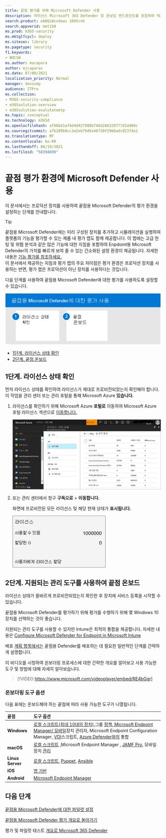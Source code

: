 ```yaml
---
title: 끝점 평가를 위해 Microsoft Defender 사용
description: 라이선스 Microsoft 365 Defender 및 온보딩 엔드포인트를 포함하여 테스트 테스트 또는 파일럿 환경을 사용하도록 설정
search.product: eADQiWindows 10XVcnh
search.appverid: met150
ms.prod: m365-security
ms.mktglfcycl: deploy
ms.sitesec: library
ms.pagetype: security
f1.keywords:
- NOCSH
ms.author: macapara
author: mjcaparas
ms.date: 07/09/2021
localization_priority: Normal
manager: dansimp
audience: ITPro
ms.collection:
- M365-security-compliance
- m365solution-overview
- m365solution-evalutatemtp
ms.topic: conceptual
ms.technology: m365d
ms.openlocfilehash: af66b41af4d4d427988bf46d266329777d3a908c
ms.sourcegitcommit: a7b289b8cc3a2eb79d5e46f20f2968adc0237da1
ms.translationtype: MT
ms.contentlocale: ko-KR
ms.lasthandoff: 08/19/2021
ms.locfileid: "58394699"
---
```

# <a name="enable-microsoft-defender-for-endpoint-evaluation-environment"></a>끝점 평가 환경에 Microsoft Defender 사용


이 문서에서는 프로덕션 장치를 사용하여 끝점용 Microsoft Defender의 평가 환경을 설정하는 단계를 안내합니다. 


>[!TIP]
>끝점용 Microsoft Defender에는 미리 구성된 장치를 추가하고 시뮬레이션을 실행하여 플랫폼의 기능을 평가할 수 있는 제품 내 평가 랩도 함께 제공합니다. 이 랩에는 고급 헌팅 및 위협 분석과 같은 많은 기능에 대한 지침을 포함하여 Enpdoint용 Microsoft Defender의 가치를 빠르게 보여 줄 수 있는 간소화된 설정 환경이 제공됩니다. 자세한 내용은 [기능 평가를 참조하세요.](/defender-endpoint/evaluation-lab.md) <br> 이 문서에서 제공하는 지침과 평가 랩의 주요 차이점은 평가 환경은 프로덕션 장치를 사용하는 반면, 평가 랩은 프로덕션이 아닌 장치를 사용하다는 것입니다. 

다음 단계를 사용하여 끝점용 Microsoft Defender에 대한 평가를 사용하도록 설정할 수 있습니다.

![Microsoft Defender 평가 환경에서 끝점에 대해 Microsoft Defender를 사용하도록 설정하는 단계](../../media/defender/m365-defender-endpoint-eval-enable-steps.png)

- [1단계. 라이선스 상태 확인](#step-1-check-license-state)
- [2단계. 끝점 온보드](#step-2-onboard-endpoints-using-any-of-the-supported-management-tools)


## <a name="step-1-check-license-state"></a>1단계. 라이선스 상태 확인

먼저 라이선스 상태를 확인하여 라이선스가 제대로 프로비전되었는지 확인해야 합니다. 이 작업을 관리 센터 또는 관리 포털을 통해 Microsoft Azure **있습니다.**


1. 라이선스를 확인하기 위해 Microsoft Azure **포털로** 이동하여 Microsoft Azure 포털 라이선스 섹션으로 [이동합니다.](https://portal.azure.com/#blade/Microsoft_AAD_IAM/LicensesMenuBlade/Products)

   ![Azure 라이선스 페이지의 이미지](../../media/defender/atp-licensing-azure-portal.png)

1. 또는 관리 센터에서 청구 **구독으로**  >  **이동합니다.**

    화면에 프로비전된 모든 라이선스 및 해당 현재 상태가 **표시됩니다.**

    ![청구 라이선스 이미지](../../media/defender/atp-billing-subscriptions.png)

## <a name="step-2-onboard-endpoints-using-any-of-the-supported-management-tools"></a>2단계. 지원되는 관리 도구를 사용하여 끝점 온보드

라이선스 상태가 올바르게 프로비전되었는지 확인한 후 장치에 서비스 등록을 시작할 수 있습니다. 

끝점용 Microsoft Defender를 평가하기 위해 평가를 수행하기 위해 몇 Windows 10 장치를 선택하는 것이 좋습니다.

지원되는 관리 도구를 사용할 수 있지만 Intune은 최적의 통합을 제공합니다. 자세한 내용은 [Configure Microsoft Defender for Endpoint in Microsoft Intune](/mem/intune/protect/advanced-threat-protection-configure.md#enable-microsoft-defender-for-endpoint-in-intune)

배포 [계획 항목에서는](../defender-endpoint/deployment-strategy.md) 끝점용 Defender를 배포하는 데 필요한 일반적인 단계를 간략하게 설명합니다.  

이 비디오를 시청하여 온보더링 프로세스에 대한 간략한 개요를 알아보고 사용 가능한 도구 및 방법에 대해 자세히 알아보습니다.

> [!VIDEO https://www.microsoft.com/videoplayer/embed/RE4bGqr]

### <a name="onboarding-tool-options"></a>온보더링 도구 옵션

다음 표에는 온보드해야 하는 끝점에 따라 사용 가능한 도구가 나열됩니다.

끝점 | 도구 옵션
:---|:---
**Windows** | [로컬 스크립트(최대 10대의 장치),](../defender-endpoint/configure-endpoints-script.md)그룹 [정책, Microsoft Endpoint Manager/ 모바일](../defender-endpoint/configure-endpoints-mdm.md)장치 관리자, Microsoft Endpoint Configuration Manager, [VDI](../defender-endpoint/configure-endpoints-vdi.md)스크립트, [Azure Defender와의](../defender-endpoint/configure-server-endpoints.md#integration-with-azure-defender) 통합 [](../defender-endpoint/configure-endpoints-gp.md) [](../defender-endpoint/configure-endpoints-sccm.md)
**macOS** | [로컬 스크립트](../defender-endpoint/mac-install-manually.md) [,](../defender-endpoint/mac-install-with-intune.md)Microsoft Endpoint Manager , [JAMF Pro](../defender-endpoint/mac-install-with-jamf.md), 모바일 장치 [관리](../defender-endpoint/mac-install-with-other-mdm.md)
**Linux Server** | [로컬 스크립트,](../defender-endpoint/linux-install-manually.md)  [Puppet](../defender-endpoint/linux-install-with-puppet.md),  [Ansible](../defender-endpoint/linux-install-with-ansible.md)
**iOS** | [앱 기반](../defender-endpoint/ios-install.md)
**Android** | [Microsoft Endpoint Manager ](../defender-endpoint/android-intune.md)



## <a name="next-step"></a>다음 단계
[끝점용 Microsoft Defender에 대한 파일럿 설정](eval-defender-endpoint-pilot.md)
 
[끝점용 Microsoft Defender 평가 개요로 돌아가기](eval-defender-endpoint-overview.md)

평가 및 파일럿 테스트 [개요로 Microsoft 365 Defender](eval-overview.md)